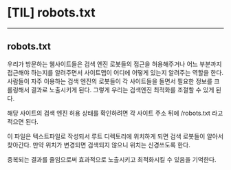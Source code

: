 # [TIL] robots.txt

---

## robots.txt

우리가 방문하는 웹사이트들은 검색 엔진 로봇들의 접근을 허용해주거나 어느 부분까지 접근해야 하는지를 알려주면서 사이트맵이 어디에 어떻게 있는지 알려주는 역할을 한다. 사람들이 자주 이용하는 검색 엔진의 로봇들이 각 사이트들을 돌면서 필요한 정보를 크롤링해서 결과로 노출시키게 된다. 그렇게 우리는 검색엔진 최적화를 조절할 수 있게 된다.

해당 사이트의 검색 엔진 허용 상태를 확인하려면 각 사이트 주소 뒤에 /robots.txt 라고 적으면 된다.

이 파일은 텍스트파일로 작성되서 루트 디렉토리에 위치하게 되면 검색 로봇들이 알아서 찾아간다. 만약 위치가 변경되면 검색되지 않으니 위치는 신경쓰도록 한다.

중복되는 결과를 줄임으로써 효과적으로 노출시키고 최적화시킬 수 있음을 기억한다.
